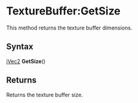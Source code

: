 # TextureBuffer:GetSize

This method returns the texture buffer dimensions.

## Syntax

[iVec2](iVec2.md) **GetSize**()

## Returns

Returns the texture buffer size.
